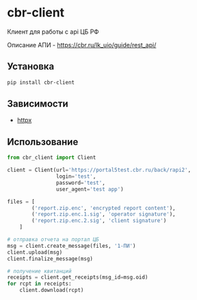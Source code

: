 # cbr-client
Клиент для работы с api ЦБ РФ

Описание АПИ - https://cbr.ru/lk_uio/guide/rest_api/

## Установка
```bash
pip install cbr-client
```

## Зависимости
* [httpx](https://github.com/encode/httpx)


## Использование
```python
from cbr_client import Client

client = Client(url='https://portal5test.cbr.ru/back/rapi2', 
                login='test', 
                password='test', 
                user_agent='test app')

files = [
        ('report.zip.enc', 'encrypted report content'),
        ('report.zip.enc.1.sig', 'operator signature'),
        ('report.zip.enc.2.sig', 'client signature')
    ]

# отправка отчета на портал ЦБ
msg = client.create_message(files, '1-ПИ')
client.upload(msg)
client.finalize_message(msg)

# получение квитанций
receipts = client.get_receipts(msg_id=msg.oid)
for rcpt in receipts:
    client.download(rcpt)
```
